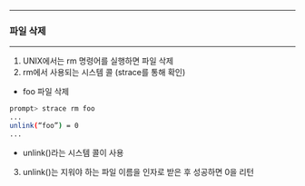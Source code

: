 -----
### 파일 삭제
-----
1. UNIX에서는 rm 명령어를 실행하면 파일 삭제
2. rm에서 사용되는 시스템 콜 (strace를 통해 확인)
  - foo 파일 삭제
```bash
prompt> strace rm foo
...
unlink(“foo”) = 0
...
```
  - unlink()라는 시스템 콜이 사용

3. unlink()는 지워야 하는 파일 이름을 인자로 받은 후 성공하면 0을 리턴
